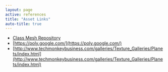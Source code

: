```yaml
---
layout: page
active: references
title: "Asset Links"
auto-title: true
---
```


- [Class Mesh Repository](https://github.com/calpoly-csc471/meshes)
- [https://poly.google.com/](https://poly.google.com/)
- [http://www.techmonkeybusiness.com/galleries/Texture_Galleries/Planets/index.html](http://www.techmonkeybusiness.com/galleries/Texture_Galleries/Planets/index.html)

